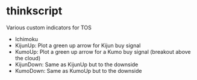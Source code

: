 thinkscript
===========

Various custom indicators for TOS

- Ichimoku
 - KijunUp: Plot a green up arrow for Kijun buy signal
 - KumoUp: Plot a green up arrow for a Kumo buy signal (breakout above the cloud)
 - KijunDown: Same as KijunUp but to the downside
 - KumoDown: Same as KumoUp but to the downside
